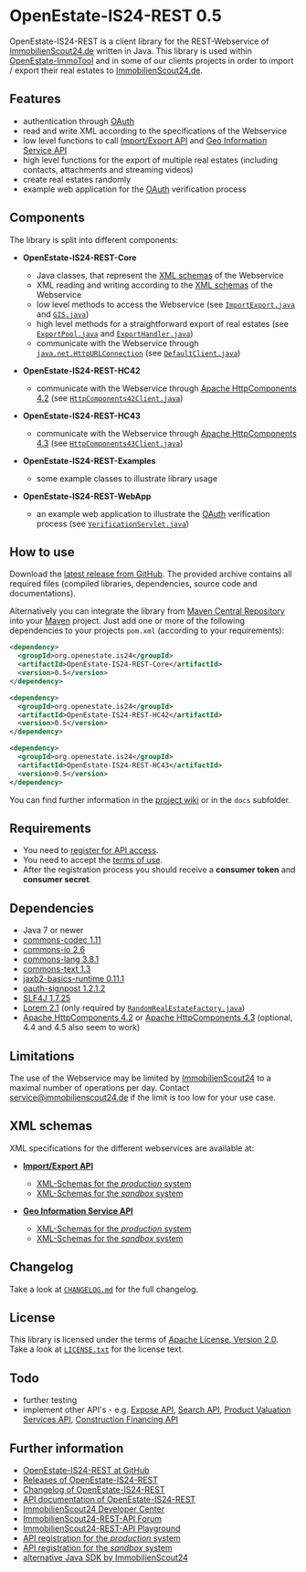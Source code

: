 OpenEstate-IS24-REST 0.5
========================

OpenEstate-IS24-REST is a client library for the REST-Webservice of
[ImmobilienScout24.de](https://www.immobilienscout24.de/) written in Java. This
library is used within [OpenEstate-ImmoTool](https://openestate.org/) and in
some of our clients projects in order to import / export their real estates to
[ImmobilienScout24.de](https://www.immobilienscout24.de/).


Features
--------

-   authentication through [OAuth](https://api.immobilienscout24.de/useful/authentication.html)
-   read and write XML according to the specifications of the Webservice
-   low level functions to call [Import/Export API](https://api.immobilienscout24.de/our-apis/import-export.html)
    and [Geo Information Service API](https://api.immobilienscout24.de/our-apis/gis.html)
-   high level functions for the export of multiple real estates (including
    contacts, attachments and streaming videos)
-   create real estates randomly
-   example web application for the [OAuth](https://api.immobilienscout24.de/useful/authentication.html)
    verification process


Components
----------

The library is split into different components:

-   **OpenEstate-IS24-REST-Core**

    -   Java classes, that represent the [XML schemas](Core/src/main/xsd) of the Webservice
    -   XML reading and writing according to the [XML schemas](Core/src/main/xsd) of the Webservice
    -   low level methods to access the Webservice
        (see [`ImportExport.java`](Core/src/main/java/org/openestate/is24/restapi/ImportExport.java)
        and [`GIS.java`](Core/src/main/java/org/openestate/is24/restapi/GIS.java))
    -   high level methods for a straightforward export of real estates
        (see [`ExportPool.java`](Core/src/main/java/org/openestate/is24/restapi/utils/ExportPool.java)
        and [`ExportHandler.java`](Core/src/main/java/org/openestate/is24/restapi/utils/ExportHandler.java))
    -   communicate with the Webservice through [`java.net.HttpURLConnection`](https://docs.oracle.com/javase/7/docs/api/java/net/HttpURLConnection.html)
        (see [`DefaultClient.java`](Core/src/main/java/org/openestate/is24/restapi/DefaultClient.java))

-   **OpenEstate-IS24-REST-HC42**

    -   communicate with the Webservice through [Apache HttpComponents 4.2](https://hc.apache.org/httpcomponents-client-4.2.x/)
        (see [`HttpComponents42Client.java`](HC42/src/main/java/org/openestate/is24/restapi/hc42/HttpComponents42Client.java))

-   **OpenEstate-IS24-REST-HC43**

    -   communicate with the Webservice through [Apache HttpComponents 4.3](https://hc.apache.org/httpcomponents-client-4.3.x/)
        (see [`HttpComponents43Client.java`](HC43/src/main/java/org/openestate/is24/restapi/hc43/HttpComponents43Client.java))

-   **OpenEstate-IS24-REST-Examples**

    -   some example classes to illustrate library usage

-   **OpenEstate-IS24-REST-WebApp**

    -   an example web application to illustrate the [OAuth](https://api.immobilienscout24.de/useful/authentication.html) verification process
        (see [`VerificationServlet.java`](WebApp/src/main/java/org/openestate/is24/restapi/webapp/VerificationServlet.java))


How to use
----------

Download the [latest release from GitHub](https://github.com/OpenEstate/OpenEstate-IS24-REST/releases/latest).
The provided archive contains all required files (compiled libraries,
dependencies, source code and documentations).

Alternatively you can integrate the library from
[Maven Central Repository](https://search.maven.org/#search|ga|1|org.openestate.is24)
into your [Maven](https://maven.apache.org/) project. Just add one or more of the
following dependencies to your projects `pom.xml` (according to your
requirements):

```xml
<dependency>
  <groupId>org.openestate.is24</groupId>
  <artifactId>OpenEstate-IS24-REST-Core</artifactId>
  <version>0.5</version>
</dependency>

<dependency>
  <groupId>org.openestate.is24</groupId>
  <artifactId>OpenEstate-IS24-REST-HC42</artifactId>
  <version>0.5</version>
</dependency>

<dependency>
  <groupId>org.openestate.is24</groupId>
  <artifactId>OpenEstate-IS24-REST-HC43</artifactId>
  <version>0.5</version>
</dependency>
```

You can find further information in the
[project wiki](https://github.com/OpenEstate/OpenEstate-IS24-REST/wiki) or in
the `docs` subfolder.


Requirements
------------

-   You need to [register for API access](https://rest.immobilienscout24.de/restapi/security/registration).
-   You need to accept the [terms of use](https://api.immobilienscout24.de/terms-of-use.html).
-   After the registration process you should receive a **consumer token** and
    **consumer secret**.


Dependencies
------------

-   Java 7 or newer
-   [commons-codec 1.11](https://commons.apache.org/proper/commons-codec/)
-   [commons-io 2.6](https://commons.apache.org/proper/commons-io/)
-   [commons-lang 3.8.1](https://commons.apache.org/proper/commons-lang/)
-   [commons-text 1.3](https://commons.apache.org/proper/commons-text/)
-   [jaxb2-basics-runtime 0.11.1](https://github.com/highsource/jaxb2-basics)
-   [oauth-signpost 1.2.1.2](https://code.google.com/p/oauth-signpost/)
-   [SLF4J 1.7.25](https://www.slf4j.org/)
-   [Lorem 2.1](https://github.com/mdeanda/lorem) (only required by
    [`RandomRealEstateFactory.java`](Core/src/main/java/org/openestate/is24/restapi/utils/RandomRealEstateFactory.java))
-   [Apache HttpComponents 4.2](https://hc.apache.org/httpcomponents-client-4.2.x/) or
    [Apache HttpComponents 4.3](https://hc.apache.org/httpcomponents-client-4.3.x/)
    (optional, 4.4 and 4.5 also seem to work)


Limitations
-----------

The use of the Webservice may be limited by
[ImmobilienScout24](https://www.immobilienscout24.de/) to a maximal number of
operations per day. Contact <service@immobilienscout24.de> if the limit is too
low for your use case.


XML schemas
-----------

XML specifications for the different webservices are available at:

-   [**Import/Export API**](https://api.immobilienscout24.de/our-apis/import-export.html)
    -   [XML-Schemas for the *production* system](https://rest.immobilienscout24.de/restapi/api/offer/v1.0/?_wadl&_schema)
    -   [XML-Schemas for the *sandbox* system](https://rest.sandbox-immobilienscout24.de/restapi/api/offer/v1.0/?_wadl&_schema)

-   [**Geo Information Service API**](https://api.immobilienscout24.de/our-apis/gis.html)
    -   [XML-Schemas for the *production* system](https://rest.immobilienscout24.de/restapi/api/gis/v1.0/?_wadl&_schema)
    -   [XML-Schemas for the *sandbox* system](https://rest.sandbox-immobilienscout24.de/restapi/api/gis/v1.0/?_wadl&_schema)


Changelog
---------

Take a look at [`CHANGELOG.md`](CHANGELOG.md) for the full changelog.


License
-------

This library is licensed under the terms of
[Apache License, Version 2.0](https://www.apache.org/licenses/LICENSE-2.0.html).
Take a look at [`LICENSE.txt`](LICENSE.txt) for the license text.


Todo
----

-   further testing
-   implement other API's - e.g.
    [Expose API](https://api.immobilienscout24.de/our-apis/expose.html),
    [Search API](https://api.immobilienscout24.de/our-apis/search.html),
    [Product Valuation Services API](https://api.immobilienscout24.de/our-apis/valuation.html),
    [Construction Financing API](https://api.immobilienscout24.de/our-apis/construction-financing.html)


Further information
-------------------

-   [OpenEstate-IS24-REST at GitHub](https://github.com/OpenEstate/OpenEstate-IS24-REST)
-   [Releases of OpenEstate-IS24-REST](https://github.com/OpenEstate/OpenEstate-IS24-REST/releases)
-   [Changelog of OpenEstate-IS24-REST](https://github.com/OpenEstate/OpenEstate-IS24-REST/blob/master/CHANGELOG.md)
-   [API documentation of OpenEstate-IS24-REST](https://media.openestate.org/apidocs/OpenEstate-IS24-REST/)
-   [ImmobilienScout24 Developer Center](https://api.immobilienscout24.de/)
-   [ImmobilienScout24-REST-API Forum](https://groups.google.com/forum/#!forum/immobilienscout24-development)
-   [ImmobilienScout24-REST-API Playground](https://playground.immobilienscout24.de/rest/playground)
-   [API registration for the *production* system](https://rest.immobilienscout24.de/restapi/security/registration)
-   [API registration for the *sandbox* system](https://rest.sandbox-immobilienscout24.de/restapi/security/registration)
-   [alternative Java SDK by ImmobilienScout24](https://github.com/ImmobilienScout24/restapi-java-sdk)
